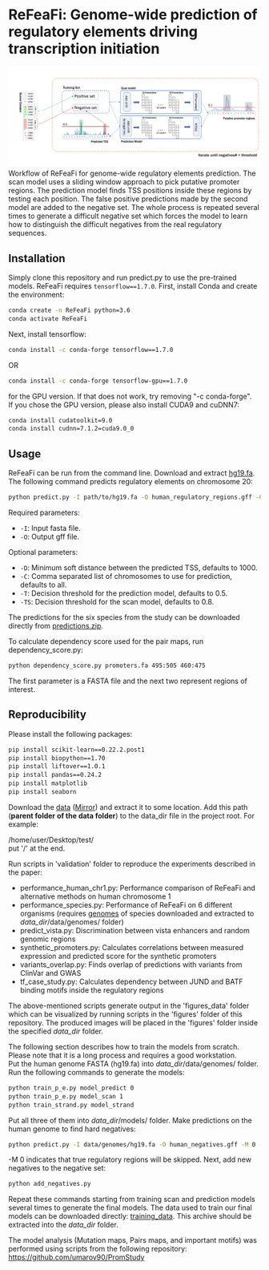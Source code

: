 # ReFeaFi: Genome-wide prediction of regulatory elements driving transcription initiation
![Framework](framework.png)
Workflow of ReFeaFi for genome-wide regulatory elements prediction. The scan model uses a sliding window approach to pick putative promoter regions. The prediction model finds TSS positions inside these regions by testing each position. The false positive predictions made by the second model are added to the negative set. The whole process is repeated several times to generate a difficult negative set which forces the model to learn how to distinguish the difficult negatives from the real regulatory sequences.

## Installation

Simply clone this repository and run predict.py to use the pre-trained models. 
ReFeaFi requires ```tensorflow==1.7.0```. First, install Conda and create the environment:
```sh
conda create -n ReFeaFi python=3.6
conda activate ReFeaFi
```
Next, install tensorflow:
```sh
conda install -c conda-forge tensorflow==1.7.0
```
OR
```sh
conda install -c conda-forge tensorflow-gpu==1.7.0
```
for the GPU version. If that does not work, try removing "-c conda-forge".  
If you chose the GPU version, please also install CUDA9 and cuDNN7:
```sh
conda install cudatoolkit=9.0
conda install cudnn=7.1.2=cuda9.0_0
```
## Usage
ReFeaFi can be run from the command line. Download and extract [hg19.fa](http://hgdownload.cse.ucsc.edu/goldenpath/hg19/bigZips/hg19.fa.gz). 
The following command predicts regulatory elements on chromosome 20: 
```sh
python predict.py -I path/to/hg19.fa -O human_regulatory_regions.gff -C chr20  -T 0.8 -D 1000 -TS 0.95
```
Required parameters:
 - ```-I```: Input fasta file.
 - ```-O```: Output gff file.

Optional parameters:
 - ```-D```: Minimum soft distance between the predicted TSS, defaults to 1000.
 - ```-C```: Comma separated list of chromosomes to use for prediction, defaults to all.
 - ```-T```: Decision threshold for the prediction model, defaults to 0.5.
 - ```-TS```: Decision threshold for the scan model, defaults to 0.8.
 
The predictions for the six species from the study can be downloaded directly from [predictions.zip](https://drive.google.com/file/d/1t3qF35SdimANuzRNstGpse3OoWhc1i_X/view?usp=sharing). 
 
To calculate dependency score used for the pair maps, run dependency_score.py:
```sh
python dependency_score.py promoters.fa 495:505 460:475 
```
The first parameter is a FASTA file and the next two represent regions of interest. 

## Reproducibility
Please install the following packages:
```sh
pip install scikit-learn==0.22.2.post1
pip install biopython==1.70
pip install liftover==1.0.1
pip install pandas==0.24.2
pip install matplotlib
pip install seaborn
```
Download the [data](https://www.dropbox.com/s/i7s5e5z7tqr2u54/ReFeaFi_data.zip?dl=1) ([Mirror](https://drive.google.com/file/d/1e6OPPZCOSMTA-ef5nF5xC_heLyklSntW/view?usp=sharing)) and extract it to some location. Add this path (**parent folder of the data folder**) to the data_dir file in the project root. 
For example:

/home/user/Desktop/test/   
put '/' at the end. 

Run scripts in 'validation' folder to reproduce the experiments described in the paper:
* performance_human_chr1.py: Performance comparison of ReFeaFi and alternative methods on human chromosome 1
* performance_species.py: Performance of ReFeaFi on 6 different organisms (requires [genomes](https://drive.google.com/file/d/16FRJ2bh1iHxxwNkLt6Gouh3D5THp60As/view?usp=sharing) of species downloaded and extracted  to *data_dir*/data/genomes/ folder)
* predict_vista.py: Discrimination between vista enhancers and random genomic regions
* synthetic_promoters.py: Calculates correlations between measured expression and predicted score for the synthetic promoters
* variants_overlap.py: Finds overlap of predictions with variants from ClinVar and GWAS
* tf_case_study.py: Calculates dependency between JUND and BATF binding motifs inside the regulatory regions

The above-mentioned scripts generate output in the 'figures_data' folder which can be visualized by running scripts in the 'figures' folder of this repository. The produced images will be placed in the 'figures' folder inside the specified *data_dir* folder.

The following section describes how to train the models from scratch. Please note that it is a long process and requires a good workstation.  
Put the human genome FASTA (hg19.fa) into *data_dir*/data/genomes/ folder. Run the following commands to generate the models:
```sh
python train_p_e.py model_predict 0
python train_p_e.py model_scan 1
python train_strand.py model_strand
```
Put all three of them into *data_dir*/models/ folder. Make predictions on the human genome to find hard negatives:
```sh
python predict.py -I data/genomes/hg19.fa -O human_negatives.gff -M 0 -T 0.5
```
-M 0 indicates that true regulatory regions will be skipped. 
Next, add new negatives to the negative set:
```sh
python add_negatives.py
```
Repeat these commands starting from training scan and prediction models several times to generate the final models. The data used to train our final models can be downloaded directly: [training_data](https://drive.google.com/file/d/1sodoR286E4BuI_znd-_3z13STPpQEk1k/view?usp=sharing). This archive should be extracted into the *data_dir* folder.

The model analysis (Mutation maps, Pairs maps, and important motifs) was performed using scripts from the following repository:
https://github.com/umarov90/PromStudy
